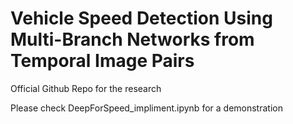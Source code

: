 # Vehicle Speed Detection Using Multi-Branch Networks from Temporal Image Pairs 

Official Github Repo for the research

Please check DeepForSpeed_impliment.ipynb for a demonstration
